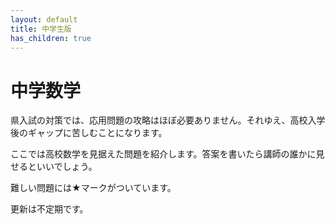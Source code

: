 ```yaml
---
layout: default
title: 中学生版
has_children: true
---
```


# 中学数学

県入試の対策では、応用問題の攻略はほぼ必要ありません。それゆえ、高校入学後のギャップに苦しむことになります。

ここでは高校数学を見据えた問題を紹介します。答案を書いたら講師の誰かに見せるといいでしょう。

難しい問題には★マークがついています。

更新は不定期です。